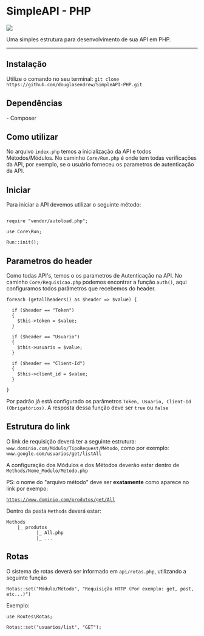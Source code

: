 <h1>SimpleAPI - PHP</h1>

<div>
<img src="https://img.shields.io/static/v1?label=PHP&message=Projeto em desenvolvimento&color=blue&style=for-the-badge&logo=PHP"/>
</div>

<p>Uma simples estrutura para desenvolvimento de sua API em PHP.</p>
<hr>

<h2>Instalação</h2>
<p>Utilize o comando no seu terminal: <code>git clone https://github.com/douglasendrew/SimpleAPI-PHP.git</code>
  
<h2>Dependências</h2>
<p>- Composer</p>

<h2>Como utilizar</h2>
<p>No arquivo <code>index.php</code> temos a inicialização da API e todos Métodos/Módulos. No caminho <code>Core/Run.php</code> é onde tem todas verificações da API, por exemplo, se o usuário forneceu os parametros de autenticação da API.</p>

<h2>Iniciar</h2>
<p>Para iniciar a API devemos utilizar o seguinte método:</p>

```` 

require "vendor/autoload.php";
  
use Core\Run;

Run::init();

````

<h2>Parametros do header</h2>
<p>Como todas API's, temos o os parametros de Autenticação na API. No caminho <code>Core/Requisicao.php</code> podemos encontrar a função <code>auth()</code>, aqui configuramos todos parâmetros que recebemos do header.</p>

```` 
foreach (getallheaders() as $header => $value) {

  if ($header == "Token")
  {
    $this->token = $value;
  }

  if ($header == "Usuario")
  {
    $this->usuario = $value;
  }

  if ($header == "Client-Id")
  {
    $this->client_id = $value;
  }
  
}

````

<p>Por padrão já está configurado os parâmetros <code>Token, Usuario, Client-Id (Obrigatórios)</code>. A resposta dessa função deve ser <code>true</code> ou <code>false</code>
  
<h2>Estrutura do link</h2>
<p>O link de requisição deverá ter a seguinte estrutura: <code>www.dominio.com/Módulo/TipoRequest/Método</code>, como por exemplo: <code>www.google.com/usuarios/get/listAll</code></p>

<p>A configuração dos Módulos e dos Métodos deverão estar dentro de <code>Methods/Nome_Modulo/Metodo.php</code></p>
<div>PS: o nome do "arquivo método" deve ser <b>exatamente</b> como aparece no link por exempo: </div>

<code>https://www.dominio.com/produtos/get/All</code>

<div>Dentro da pasta <code>Methods</code> deverá estar:</div>

```` 
Methods
    |_ produtos 
           |_ All.php
           |_ ...
````

<h2>Rotas</h2>
<p>O sistema de rotas deverá ser informado em <code>api/rotas.php</code>, utilizando a seguinte função</p>
<code>Rotas::set("Módulo/Método", "Requisição HTTP (Por exemplo: get, post, etc...)")</code></p>

<p>Exemplo: </p>

```` 
use Routes\Rotas;

Rotas::set("usuarios/list", "GET");
````

